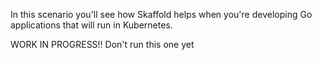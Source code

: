 In this scenario you'll see how Skaffold helps when you're developing Go applications that will run in Kubernetes. 




WORK IN PROGRESS!! Don't run this one yet